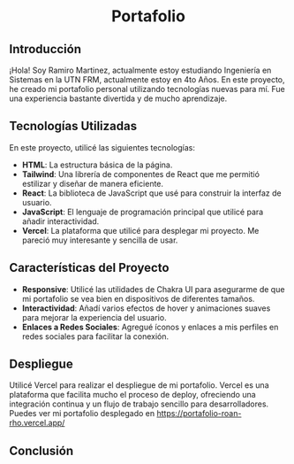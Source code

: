 <div align="center">

# Portafolio

</div>

## Introducción

¡Hola! Soy Ramiro Martinez, actualmente estoy estudiando Ingeniería en Sistemas en la UTN FRM, actualmente estoy en 4to Años. En este proyecto, he creado mi portafolio personal utilizando tecnologías nuevas para mí. Fue una experiencia bastante divertida y de mucho aprendizaje.

## Tecnologías Utilizadas

En este proyecto, utilicé las siguientes tecnologías:

- **HTML**: La estructura básica de la página.
- **Tailwind**: Una librería de componentes de React que me permitió estilizar y diseñar de manera eficiente.
- **React**: La biblioteca de JavaScript que usé para construir la interfaz de usuario.
- **JavaScript**: El lenguaje de programación principal que utilicé para añadir interactividad.
- **Vercel**: La plataforma que utilicé para desplegar mi proyecto. Me pareció muy interesante y sencilla de usar.

## Características del Proyecto

- **Responsive**: Utilicé las utilidades de Chakra UI para asegurarme de que mi portafolio se vea bien en dispositivos de diferentes tamaños.
- **Interactividad**: Añadí varios efectos de hover y animaciones suaves para mejorar la experiencia del usuario.
- **Enlaces a Redes Sociales**: Agregué íconos y enlaces a mis perfiles en redes sociales para facilitar la conexión.

## Despliegue

Utilicé Vercel para realizar el despliegue de mi portafolio. Vercel es una plataforma que facilita mucho el proceso de deploy, ofreciendo una integración continua y un flujo de trabajo sencillo para desarrolladores. Puedes ver mi portafolio desplegado en https://portafolio-roan-rho.vercel.app/  

## Conclusión
